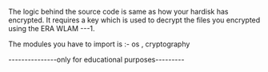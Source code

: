 The logic behind the source code is same as how your hardisk has encrypted.
It requires a key which is used to decrypt the files you encrypted using the ERA WLAM ---1.

The modules you have to import is :-
os ,
cryptography

---------------only for educational purposes---------
